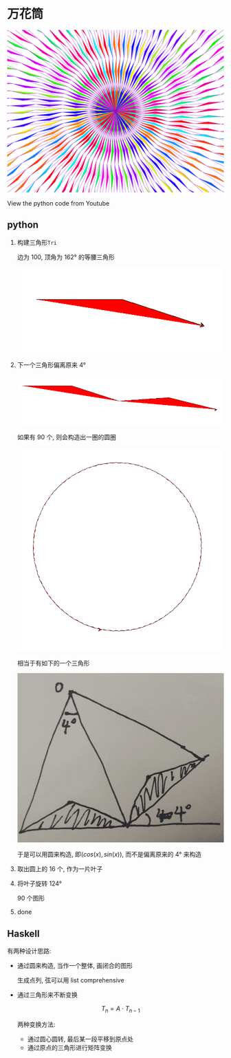 # 万花筒

![](assets/shape.svg)

View the python code from Youtube

## python

1. 构建三角形`Tri`

   边为 100, 顶角为 162° 的等腰三角形

   ![](assets/2023-02-11-20-44-11.png)

2. 下一个三角形偏离原来 4°

   ![](assets/2023-02-11-20-56-47.png)

   如果有 90 个, 则会构造出一圈的圆圈

   ![](assets/2023-02-11-20-59-07.png)

   相当于有如下的一个三角形

   ![](assets/2023-02-11-21-25-41.png)

   于是可以用圆来构造, 即$(cos(x), sin(x))$, 而不是偏离原来的 4° 来构造

3. 取出圆上的 16 个, 作为一片叶子

4. 将叶子旋转 124°

   90 个图形

5. done

## Haskell

有两种设计思路:

- 通过圆来构造, 当作一个整体, 画闭合的图形

  生成点列, 弦可以用 list comprehensive

- 通过三角形来不断变换

  $$T_{n} = A \cdot T_{n-1}$$

  两种变换方法:

  - 通过圆心圆转, 最后某一段平移到原点处
  - 通过原点的三角形进行矩阵变换
